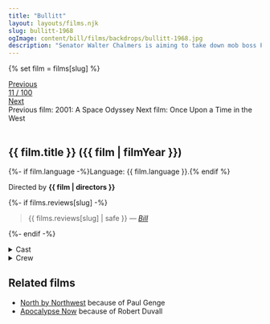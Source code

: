 ```yaml
---
title: "Bullitt"
layout: layouts/films.njk
slug: bullitt-1968
ogImage: content/bill/films/backdrops/bullitt-1968.jpg
description: "Senator Walter Chalmers is aiming to take down mob boss Pete Ross with the help of testimony from the criminal's hothead brother Johnny, who is in protective custody in San Francisco under the watch of police lieutenant Frank Bullitt. When a pair of mob hitmen enter the scene, Bullitt follows their trail through a maze of complications and double-crosses. This thriller includes one of the most famous car chases ever filmed."
---
```


{% set film = films[slug] %}

<nav class="films">
  <div class="prev">
    <a href="../2001-a-space-odyssey-1968"><i class="fa-solid fa-chevron-left fa-xs"></i> Previous</a>
  </div>
  <div>
    <a class="simple" href="../">11 / 100</a>
  </div>
  <div class="next">
    <a href="../once-upon-a-time-in-the-west-1968">Next <i class="fa-solid fa-chevron-right fa-xs"></i></a>
  </div>
  <div class="hint">
    <span class="prev-hint">
      <span class="sr-only">Previous film:</span>
      2001: A Space Odyssey
    </span>
    <span class="next-hint">
      <span class="sr-only">Next film:</span>
      Once Upon a Time in the West
    </span>
  </div>
</nav>

<article class="film slug-bullitt-1968">
  <div class="backdrop-and-poster">
    <img class="poster" src="../films/posters/{{ slug }}.jpg" alt="">
    <img class="backdrop" src="../films/backdrops/{{ slug }}.jpg" alt="">
  </div>

  <h1>{{ film.title }} ({{ film | filmYear }})</h1>

  <p>
    {%- if film.language -%}Language: {{ film.language }}.{% endif %}
    
  </p>

  <p class="director">
    Directed by <strong>{{ film | directors }}</strong>
  </p>

  {%- if films.reviews[slug] -%}
    <blockquote> 
      {{ films.reviews[slug] | safe }} <em>—&nbsp;<a href="/bill">Bill</a></em>
    </blockquote> 
  {%- endif -%}

  <section class="film-detail">
    <div>
      <details>
        <summary>
          <i class="fa-solid fa-masks-theater"></i>
          Cast
        </summary>
        <ul>
          {%- for cast in film.credits.cast -%}
            <li>
              {{ cast.name }} as <em>{{ cast.character }}</em>
            </li>
          {%- endfor -%}
        </ul>
      </details>
      <details>
        <summary>
          <i class="fa-solid fa-clapperboard"></i>
          Crew
        </summary>
        <ul>
          {%- for crew in film.credits.crew -%}
            <li>
              {{ crew.name }} &mdash; <em>{{ crew.job }}</em>
            </li>
          {%- endfor -%}
        </ul>
      </details>
    </div>
  </section>

  <section class="related-films">
  <h2>Related films</h2>
  <ul>
    <li><a href="../north-by-northwest-1959">North by Northwest</a> because of Paul Genge</li>
<li><a href="../apocalypse-now-1979">Apocalypse Now</a> because of Robert Duvall</li>
  </ul>
</section>

</article>
